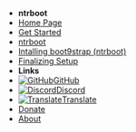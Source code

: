 - **ntrboot**
- [Home Page](../home)
- [Get Started](../get-started)
- [ntrboot](ntrboot)
- [Intalling boot9strap (ntrboot)](installing-boot9strap)
- [Finalizing Setup](../finalizing-setup)
- **Links**
- [![GitHub](https://icongr.am/simple/github.svg?color=808080&size=16)GitHub](https://github.com/hacks-guide/Guide_3DS)
- [![Discord](https://icongr.am/simple/discord.svg?colored&size=16)Discord](https://discord.gg/C29hYvh)
- [![Translate](https://icongr.am/material/translate.svg?color=808080&size=16)Translate](https://crowdin.com/project/3ds-guide)
- [Donate](../donations)
- [About](../about)